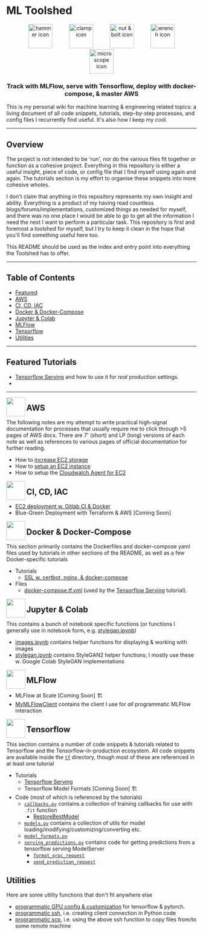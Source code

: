 # ML Toolshed

<p align="center">
    <img alt="hammer icon" src="https://github.com/michaelhball/ml_toolshed/blob/main/img/hammer_apple.png" width="64" hspace="20">
    <img alt="clamp icon" src="https://github.com/michaelhball/ml_toolshed/blob/main/img/clamp_apple.png" width="64" hspace="20">
    <img alt="nut & bolt icon" src="https://github.com/michaelhball/ml_toolshed/blob/main/img/nut_and_bolt_apple.png" width="64" hspace="20">
    <img alt="wrench icon" src="https://github.com/michaelhball/ml_toolshed/blob/main/img/wrench_apple.png" width="64" hspace="20">
    <img alt="microscope icon" src="https://github.com/michaelhball/ml_toolshed/blob/main/img/microscope_apple.png" width="64" hspace="20">
</p>

<h3 align="center">
<p>Track with MLFlow, serve with Tensorflow, deploy with docker-compose, & master AWS
</h3>

This is my personal wiki for machine learning & engineering related topics: a living 
document of all code snippets, tutorials, step-by-step processes, and config files I recurrently 
find useful. It's also how I keep my cool.

--- 

## Overview

The project is not intended to be 'run', nor do the various files fit together or function as a 
cohesive project. Everything in this repository is either a useful insight, piece of code, 
or config file that I find myself using again and again. The tutorials section is my effort to 
organise these snippets into more cohesive wholes.

I don't claim that anything in this repository represents my own insight and ability. Everything is 
a product of my having read countless blogs/forums/implementations, customized things as 
needed for myself, and there was no one place I would be able to go to get all the information I need 
the next I want to perform a particular task. This repository is first and foremost a toolshed for myself, 
but I try to keep it clean in the hope that you'll find something useful here too. 

This README should be used as the index and entry point into everything the Toolshed has to offer.

---

## Table of Contents

* [Featured](#-featured-tutorials)
* [AWS](#-aws)
* [CI, CD, IAC](#ci,-cd,-iac)
* [Docker & Docker-Compose](#docker-&-docker-compose)
* [Jupyter & Colab](#jupyter-&-colab)
* [MLFlow](#mlflow)
* [Tensorflow](#tensorflow)
* [Utilities](#utilities)

--- 

## Featured Tutorials

* [Tensorflow Serving](/tutorials/tf_serving.md) and how to use it for _real_ production settings.
* [](/tutorials/certbot.md)


--- 

<img align="left" height="50" src="https://github.com/michaelhball/ml_toolshed/blob/main/img/aws.png">

## AWS

The following notes are my attempt to write practical high-signal documentation for processes 
that usually require me to click through >5 pages of AWS docs. There are 7' (short) and LP (long) 
versions of each note as well as references to various pages of official documentation for 
further reading. 

* How to [increase EC2 storage](/tutorials/increase_ec2_storage.md)
* How to [setup an EC2 instance](/tutorials/ec2_setup.md)
* How to setup the [Cloudwatch Agent for EC2](/tutorials/cloudwatch.md)


<img align="left" height="50" src="https://github.com/michaelhball/ml_toolshed/blob/main/img/gitlab.png">

## CI, CD, IAC

* [EC2 deployment w. Gitlab CI & Docker](/tutorials/gitlab_ci.md)
* Blue-Green Deployment with Terraform & AWS \[Coming Soon\]


<img align="left" height="50" src="https://github.com/michaelhball/ml_toolshed/blob/main/img/docker.png">

## Docker & Docker-Compose

This section primarily contains the Dockerfiles and docker-compose yaml files used by tutorials in other 
sections of the README, as well as a few Docker-specific tutorials

* Tutorials
    * [SSL w. certbot, nginx, & docker-compose](/tutorials/certbot.md)
* Files
    * [docker-compose.tf.yml](/code/docker/docker-compose.tf.yml) (used by the 
    [Tensorflow Serving](/tutorials/tf_serving.md) tutorial).


<img align="left" height="50" src="https://github.com/michaelhball/ml_toolshed/blob/main/img/jupyter.png">

## Jupyter & Colab

This contains a bunch of notebook specific functions (or functions I generally use in notebook form, e.g. 
[stylegan.ipynb](/notebooks/stylegan.ipynb))

* [images.ipynb](/notebooks/images.ipynb) contains helper functions for displaying & working with images
* [stylegan.ipynb](/notebooks/stylegan.ipynb) contains StyleGAN2 helper functions; I mostly use these w. 
Google Colab StyleGAN implementations


<img align="left" height="50" src="https://github.com/michaelhball/ml_toolshed/blob/main/img/mlflow.png">

## MLFlow

* MLFlow at Scale \[Coming Soon\] :building_construction:
* [MyMLFlowClient](/code/mlflow.py) contains the client I use for _all_ programmatic MLFlow interaction


<img align="left" height="50" src="https://github.com/michaelhball/ml_toolshed/blob/main/img/tf.png">

## Tensorflow

This section contains a number of code snippets & tutorials related to Tensorflow and the 
Tensorflow-in-production ecosystem. All code snippets are available inside the [```tf```](/code/tf) directory, 
though most of these are referenced in at least one tutorial

* Tutorials
    * [Tensorflow Serving](/tutorials/tf_serving.md)
    * Tensorflow Model Formats \[Coming Soon\] :building_construction:
* Code (most of which is referenced by the tutorials)
    * [```callbacks.py```](code/tf/callbacks.py) contains a collection of training callbacks for use 
    with ```.fit``` function
        * [RestoreBestModel](https://github.com/michaelhball/ml_tidbits/blob/0450bc2d9830a1846cdaddf992ca4d74c3c62604/ml_tidbits/tf/callbacks.py#L4-L26)  
    * [```models.py```](/code/tf/models.py) contains a collection of utils for model 
    loading/modifying/customizing/converting etc.
    * [```model_formats.py```](/code/tf/model_formats.py)
    * [```serving_predictions.py```](/code/tf/serving_predictions.py) contains code for getting predictions 
    from a tensorflow serving ModelServer
        * [```format_grpc_request```](https://github.com/michaelhball/ml_toolshed/blob/8848e9f3d48f732158d243c9a065695ed83fc537/code/tf/serving_prediction.py#L9-L41)
        * [```send_prediction_request```](https://github.com/michaelhball/ml_toolshed/blob/8848e9f3d48f732158d243c9a065695ed83fc537/code/tf/serving_prediction.py#L44-L83)


## Utilities

Here are some utility functions that don't fit anywhere else  

* [programmatic GPU config & customization](code/gpu.py) for tensorflow & pytorch.
* [programmatic ssh](https://github.com/michaelhball/ml_tidbits/blob/9f730e23efc31a649af0371429a7f963b01360a1/ml_tidbits/utils.py#L5-L21), 
i.e. creating client connection in Python code
* [programmatic scp](https://github.com/michaelhball/ml_tidbits/blob/9f730e23efc31a649af0371429a7f963b01360a1/ml_tidbits/utils.py#L24-L49), 
i.e. using the above ssh function to copy files from/to some remote machine
